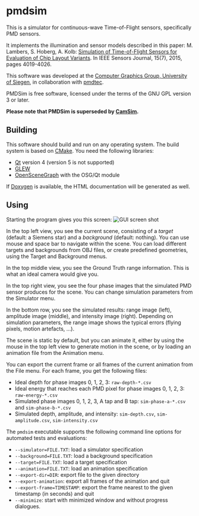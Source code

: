 # pmdsim

This is a simulator for continuous-wave Time-of-Flight sensors, specifically
PMD sensors.

It implements the illumination and sensor models described in this paper:
M. Lambers, S. Hoberg, A. Kolb: [Simulation of Time-of-Flight Sensors for Evaluation of
Chip Layout Variants](http://ieeexplore.ieee.org/xpl/articleDetails.jsp?reload=true&arnumber=7054461).
In IEEE Sensors Journal, 15(7), 2015, pages 4019-4026.

This software was developed at the [Computer Graphics Group, University of
Siegen](http://www.cg.informatik.uni-siegen.de),
in collaboration with [pmdtec](http://pmdtec.com).

PMDSim is free software, licensed under the terms of the GNU GPL version 3 or
later.

**Please note that PMDSim is superseded by [CamSim](https://gitlab.marlam.de/marlam/camsim).**

## Building 

This software should build and run on any operating system.
The build system is based on [CMake](http://www.cmake.org/).
You need the following libraries:
- [Qt](https://www.qt.io/) version 4 (version 5 is not supported)
- [GLEW](http://glew.sourceforge.net/)
- [OpenSceneGraph](http://www.openscenegraph.com/) with the OSG/Qt module

If [Doxygen](http://www.stack.nl/~dimitri/doxygen/) is available, the HTML
documentation will be generated as well.

## Using

Starting the program gives you this screen:
![GUI screen shot](https://marlam.de/pmdsim/pmdsim-screenshot.png)

In the top left view, you see the current scene, consisting of a *target*
(default: a Siemens star) and a *background* (default: nothing). You can use
mouse and space bar to navigate within the scene. You can load different targets
and backgrounds from OBJ files, or create predefined geometries, using the
Target and Background menus.

In the top middle view, you see the Ground Truth range information. This is
what an ideal camera would give you.

In the top right view, you see the four phase images that the simulated PMD
sensor produces for the scene. You can change simulation parameters from the
Simulator menu.

In the bottom row, you see the simulated results: range image (left), amplitude
image (middle), and intensity image (right). Depending on simulation parameters,
the range image shows the typical errors (flying pixels, motion artefacts, ...).

The scene is static by default, but you can animate it, either by using the
mouse in the top left view to generate motion in the scene, or by loading an
animation file from the Animation menu.

You can export the current frame or all frames of the current animation from
the File menu. For each frame, you get the following files:
- Ideal depth for phase images 0, 1, 2, 3: `raw-depth-*.csv`
- Ideal energy that reaches each PMD pixel for phase images 0, 1, 2, 3: `raw-energy-*.csv`
- Simulated phase images 0, 1, 2, 3, A tap and B tap: `sim-phase-a-*.csv` and `sim-phase-b-*.csv`
- Simulated depth, amplitude, and intensity: `sim-depth.csv`, `sim-amplitude.csv`, `sim-intensity.csv`

The `pmdsim` executable supports the following command line options
for automated tests and evaluations:
- `--simulator=FILE.TXT`: load a simulator specification
- `--background=FILE.TXT`: load a background specification
- `--target=FILE.TXT`: load a target specification
- `--animation=FILE.TXT`: load an animation specification
- `--export-dir=DIR`: export file to the given directory
- `--export-animation`: export all frames of the animation and quit
- `--export-frame=TIMESTAMP`: export the frame nearest to the given timestamp (in seconds) and quit
- `--minimize`: start with minimized window and without progress dialogues.

